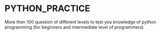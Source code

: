 # PYTHON_PRACTICE
More then 100 question of different levels to test you knowledge of python programming (for beginners and intermediate level of programmers)
